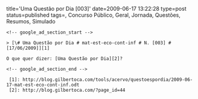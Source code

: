 title='Uma Questão por Dia [003]'
date=2009-06-17 13:22:28
type=post
status=published
tags=, Concurso Público, Geral, Jornada, Questões, Resumos, Simulado
~~~~~~
<!-- google_ad_section_start -->

> [\# Uma Questão por Dia # mat-est-eco-cont-inf # N. [003] # [17/06/2009]][1]

O que quer dizer: [Uma Questão por Dia][2]?

<!-- google_ad_section_end -->

 [1]: http://blog.gilbertoca.com/tools/acervo/questoespordia/2009-06-17-mat-est-eco-cont-inf.odt
 [2]: http://blog.gilbertoca.com/?page_id=44